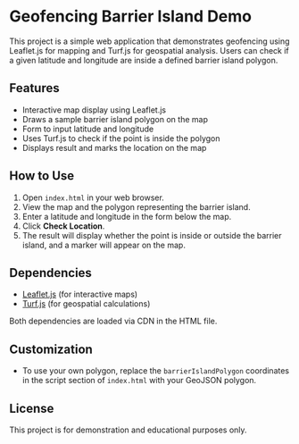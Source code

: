 # Geofencing Barrier Island Demo

This project is a simple web application that demonstrates geofencing using Leaflet.js for mapping and Turf.js for geospatial analysis. Users can check if a given latitude and longitude are inside a defined barrier island polygon.

## Features

- Interactive map display using Leaflet.js
- Draws a sample barrier island polygon on the map
- Form to input latitude and longitude
- Uses Turf.js to check if the point is inside the polygon
- Displays result and marks the location on the map

## How to Use

1. Open `index.html` in your web browser.
2. View the map and the polygon representing the barrier island.
3. Enter a latitude and longitude in the form below the map.
4. Click **Check Location**.
5. The result will display whether the point is inside or outside the barrier island, and a marker will appear on the map.

## Dependencies

- [Leaflet.js](https://leafletjs.com/) (for interactive maps)
- [Turf.js](https://turfjs.org/) (for geospatial calculations)

Both dependencies are loaded via CDN in the HTML file.

## Customization

- To use your own polygon, replace the `barrierIslandPolygon` coordinates in the script section of `index.html` with your GeoJSON polygon.

## License

This project is for demonstration and educational purposes only.
